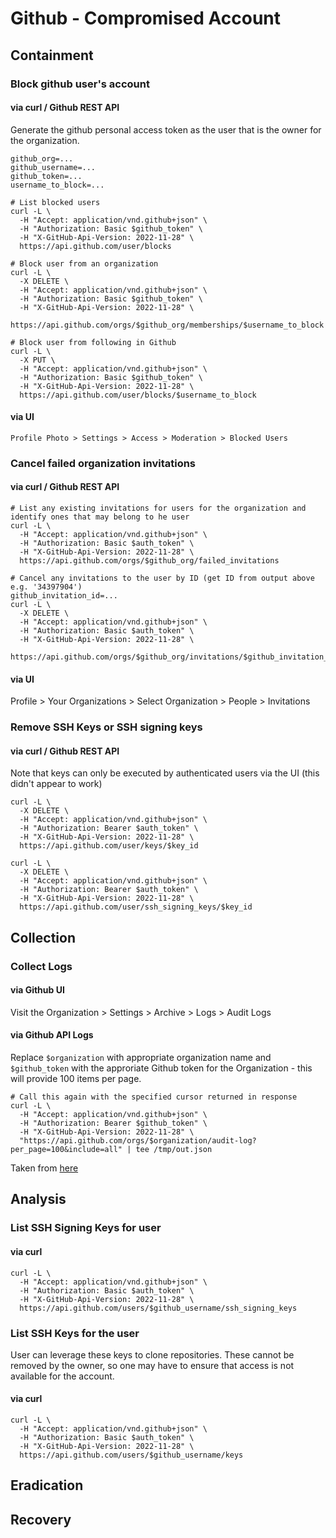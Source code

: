 # Github - Compromised Account

## Containment

### Block github user's account

#### via curl / Github REST API

Generate the github personal access token as the user that is the owner for the organization.

```
github_org=...
github_username=...
github_token=...
username_to_block=...

# List blocked users
curl -L \
  -H "Accept: application/vnd.github+json" \
  -H "Authorization: Basic $github_token" \
  -H "X-GitHub-Api-Version: 2022-11-28" \
  https://api.github.com/user/blocks

# Block user from an organization
curl -L \
  -X DELETE \
  -H "Accept: application/vnd.github+json" \
  -H "Authorization: Basic $github_token" \
  -H "X-GitHub-Api-Version: 2022-11-28" \
  https://api.github.com/orgs/$github_org/memberships/$username_to_block

# Block user from following in Github
curl -L \
  -X PUT \
  -H "Accept: application/vnd.github+json" \
  -H "Authorization: Basic $github_token" \
  -H "X-GitHub-Api-Version: 2022-11-28" \
  https://api.github.com/user/blocks/$username_to_block
```

#### via UI

`Profile Photo > Settings > Access > Moderation > Blocked Users`

### Cancel failed organization invitations

#### via curl / Github REST API

```
# List any existing invitations for users for the organization and identify ones that may belong to he user
curl -L \
  -H "Accept: application/vnd.github+json" \
  -H "Authorization: Basic $auth_token" \
  -H "X-GitHub-Api-Version: 2022-11-28" \
  https://api.github.com/orgs/$github_org/failed_invitations
```

```
# Cancel any invitations to the user by ID (get ID from output above e.g. '34397904')
github_invitation_id=...
curl -L \
  -X DELETE \
  -H "Accept: application/vnd.github+json" \
  -H "Authorization: Basic $auth_token" \
  -H "X-GitHub-Api-Version: 2022-11-28" \
  https://api.github.com/orgs/$github_org/invitations/$github_invitation_id
```

#### via UI

Profile > Your Organizations > Select Organization > People > Invitations

### Remove SSH Keys or SSH signing keys

#### via curl / Github REST API

Note that keys can only be executed by authenticated users via the UI (this didn't appear to work)

```
curl -L \
  -X DELETE \
  -H "Accept: application/vnd.github+json" \
  -H "Authorization: Bearer $auth_token" \
  -H "X-GitHub-Api-Version: 2022-11-28" \
  https://api.github.com/user/keys/$key_id

curl -L \
  -X DELETE \
  -H "Accept: application/vnd.github+json" \
  -H "Authorization: Bearer $auth_token" \
  -H "X-GitHub-Api-Version: 2022-11-28" \
  https://api.github.com/user/ssh_signing_keys/$key_id
```

## Collection

### Collect Logs

#### via Github UI

Visit the Organization > Settings > Archive > Logs > Audit Logs

#### via Github API Logs

Replace `$organization` with appropriate organization name and `$github_token` with the approriate Github token for the Organization - this will provide 100 items per page.
```
# Call this again with the specified cursor returned in response
curl -L \
  -H "Accept: application/vnd.github+json" \
  -H "Authorization: Bearer $github_token" \
  -H "X-GitHub-Api-Version: 2022-11-28" \
  "https://api.github.com/orgs/$organization/audit-log?per_page=100&include=all" | tee /tmp/out.json
```

Taken from [here](https://docs.github.com/en/enterprise-cloud@latest/rest/orgs/orgs?apiVersion=2022-11-28#get-the-audit-log-for-an-organization)

## Analysis

### List SSH Signing Keys for user

#### via curl

```
curl -L \
  -H "Accept: application/vnd.github+json" \
  -H "Authorization: Basic $auth_token" \
  -H "X-GitHub-Api-Version: 2022-11-28" \
  https://api.github.com/users/$github_username/ssh_signing_keys
```

### List SSH Keys for the user

User can leverage these keys to clone repositories. These cannot be removed by the owner, so one may have to ensure that access is not available for the account.

#### via curl

```
curl -L \
  -H "Accept: application/vnd.github+json" \
  -H "Authorization: Basic $auth_token" \
  -H "X-GitHub-Api-Version: 2022-11-28" \
  https://api.github.com/users/$github_username/keys
```

## Eradication

## Recovery

